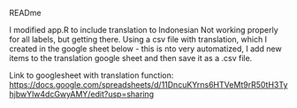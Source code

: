 READme 

I modified app.R to include translation to Indonesian
Not working properly for all labels, but getting there.
Using a csv file with translation, which I created in the google sheet below - this is nto very automatized, I add new items to the translation google sheet and then save it as a .csv file. 

Link to googlesheet with translation function:
https://docs.google.com/spreadsheets/d/11DncuKYrns6HTVeMt9rR50tH3TyhjbwYlw4dcGwyAMY/edit?usp=sharing
